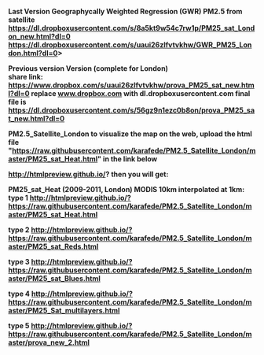 <strong>Last Version Geographycally Weighted Regression (GWR) PM2.5 from satellite
https://dl.dropboxusercontent.com/s/8a5kt9w54c7rw1p/PM25_sat_London_new.html?dl=0
https://dl.dropboxusercontent.com/s/uaui26zlfvtvkhw/GWR_PM25_London.html?dl=0<strong>><br>

<strong>Previous version Version (complete for London)</strong><br>
share link: https://www.dropbox.com/s/uaui26zlfvtvkhw/prova_PM25_sat_new.html?dl=0
replace www.dropbox.com with dl.dropboxusercontent.com
final file is
https://dl.dropboxusercontent.com/s/56gz9n1ezc0b8on/prova_PM25_sat_new.html?dl=0




PM2.5_Satellite_London
to visualize the map on the web, upload the html file 
"https://raw.githubusercontent.com/karafede/PM2.5_Satellite_London/master/PM25_sat_Heat.html" in the link below

http://htmlpreview.github.io/?
then you will get:

PM25_sat_Heat (2009-2011, London) MODIS 10km interpolated at 1km:
type 1
http://htmlpreview.github.io/?https://raw.githubusercontent.com/karafede/PM2.5_Satellite_London/master/PM25_sat_Heat.html

type 2
http://htmlpreview.github.io/?https://raw.githubusercontent.com/karafede/PM2.5_Satellite_London/master/PM25_sat_Reds.html

type 3
http://htmlpreview.github.io/?https://raw.githubusercontent.com/karafede/PM2.5_Satellite_London/master/PM25_sat_Blues.html

type 4
http://htmlpreview.github.io/?https://raw.githubusercontent.com/karafede/PM2.5_Satellite_London/master/PM25_Sat_multilayers.html

type 5
http://htmlpreview.github.io/?https://raw.githubusercontent.com/karafede/PM2.5_Satellite_London/master/prova_new_2.html 


